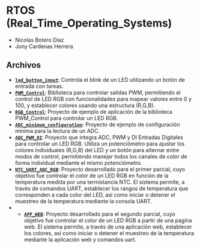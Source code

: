 # RTOS (Real_Time_Operating_Systems)

- Nicolas Botero Diaz
- Jony Cardenas Herrera

## Archivos
- [**`led_button_input`**](led_button_input/): Controla el blink de un LED utilizando un botón de entrada con tareas.
- [**`PWM_Control`**](PWM_Control/): Biblioteca para controlar salidas PWM, permitiendo el control de LED RGB con funcionalidades para mapear valores entre 0 y 100, y establecer colores usando una estructura (R,G,B).
- [**`RGB_Control`**](RGB_Control/): Proyecto de ejemplo de aplicación de la biblioteca PWM_Control para controlar un LED RGB.
- [**`ADC_minimum_configuration`**](ADC_minimum_configuration/): Proyecto de ejemplo de configuración mínima para la lectura de un ADC.
- [**`ADC_PWM_DI`**](ADC_PWM_DI/): Proyecto que integra ADC, PWM y DI Entradas Digitales para controlar un LED RGB. Utiliza un potenciómetro para ajustar los colores individuales (R,G,B) del LED y un botón para alternar entre modos de control, permitiendo manejar todos los canales de color de forma individual mediante el mismo potenciómetro.
- [**`NTC_UART_ADC_RGB`**](NTC_UART_ADC_RGB/): Proyecto desarrollado para el primer parcial, cuyo objetivo fue controlar el color de un LED RGB en función de la temperatura medida por una termistancia NTC. El sistema permite, a través de comandos UART, establecer los rangos de temperatura que corresponden a cada color del LED, así como iniciar o detener el muestreo de la temperatura mediante la consola UART.
- - [**`APP_WEB`**](app_web/): Proyecto desarrollado para el segundo parcial, cuyo objetivo fue controlar el color de un LED RGB a partir de una pagina web. El sistema permite, a través de una aplicación web, establecer los colores, así como iniciar o detener el muestreo de la temperatura mediante la aplicación web y comandos uart.
